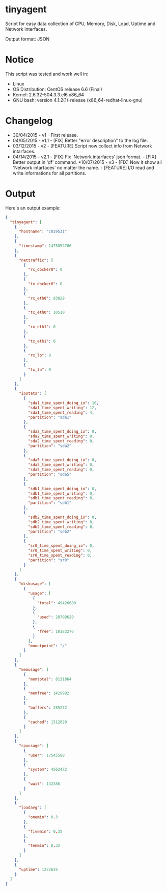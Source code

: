 tinyagent
===============

Script for easy data collection of CPU, Memory, Disk, Load, Uptime and Network Interfaces.

Output format: JSON

Notice
===============

This script was tested and work well in:

* Linux
* OS Distribution: CentOS release 6.6 (Final)
* Kernel: 2.6.32-504.3.3.el6.x86_64
* GNU bash: version 4.1.2(1)-release (x86_64-redhat-linux-gnu)

Changelog
===============

* 30/04/2015    - v1    - First release.
* 04/05/2015    - v1.1  - [FIX] Better "error description" to the log file.
* 03/12/2015    - v2    - [FEATURE] Script now collect info from Network intarfaces. 
* 04/14/2015    - v2.1  - [FIX] Fix 'Network intarfaces' json format.
                        - [FIX] Better output in 'df' command.
*10/07/2015	- v3	- [FIX] Now it show all 'Network intarfaces' no matter the name.
                        - [FEATURE] I/O read and write informations for all partitions.

Output
===============

Here's an output example:
```json
{
  "tinyagent": [
    {
      "hostname": "c019531"
    },
    {
      "timestamp": 1475852706
    },
    {
      "nettraffic": [
        {
          "rx_docker0": 0
        },
        {
          "tx_docker0": 0
        },
        {
          "rx_eth0": 83828
        },
        {
          "tx_eth0": 10510
        },
        {
          "rx_eth1": 0
        },
        {
          "tx_eth1": 0
        },
        {
          "rx_lo": 0
        },
        {
          "tx_lo": 0
        }
      ]
    },
    {
      "iostats": [
        {
          "sda1_time_spent_doing_io": 16,
          "sda1_time_spent_writing": 12,
          "sda1_time_spent_reading": 4,
          "partition": "sda1"
        },
        {
          "sda2_time_spent_doing_io": 0,
          "sda2_time_spent_writing": 0,
          "sda2_time_spent_reading": 0,
          "partition": "sda2"
        },
        {
          "sda5_time_spent_doing_io": 0,
          "sda5_time_spent_writing": 0,
          "sda5_time_spent_reading": 0,
          "partition": "sda5"
        },
        {
          "sdb1_time_spent_doing_io": 0,
          "sdb1_time_spent_writing": 0,
          "sdb1_time_spent_reading": 0,
          "partition": "sdb1"
        },
        {
          "sdb2_time_spent_doing_io": 0,
          "sdb2_time_spent_writing": 0,
          "sdb2_time_spent_reading": 0,
          "partition": "sdb2"
        },
        {
          "sr0_time_spent_doing_io": 0,
          "sr0_time_spent_writing": 0,
          "sr0_time_spent_reading": 0,
          "partition": "sr0"
        }
      ]
    },
    {
      "diskusage": [
        {
          "usage": [
            {
              "total": 49426680
            },
            {
              "used": 28709620
            },
            {
              "free": 18183276
            }
          ],
          "mountpoint": "/"
        }
      ]
    },
    {
      "memusage": [
        {
          "memtotal": 8131864
        },
        {
          "memfree": 1429992
        },
        {
          "buffers": 285272
        },
        {
          "cached": 1512820
        }
      ]
    },
    {
      "cpuusage": [
        {
          "user": 17545588
        },
        {
          "system": 4562472
        },
        {
          "wait": 132386
        }
      ]
    },
    {
      "loadavg": [
        {
          "onemin": 0.3
        },
        {
          "fivemin": 0.35
        },
        {
          "tenmin": 0.32
        }
      ]
    },
    {
      "uptime": 1222635
    }
  ]
}

```
